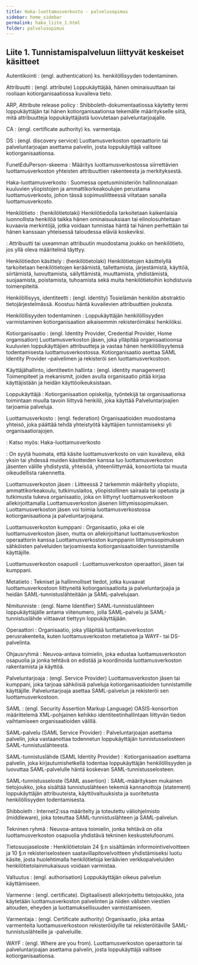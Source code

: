 ```yaml
---
title: Haka-luottamusverkosto - palvelusopimus
sidebar: home_sidebar
permalink: haka_liite_1.html
folder: palvelusopimus
---
```


## Liite 1. Tunnistamispalveluun liittyvät keskeiset käsitteet 

Autentikointi
: (engl. authentication) ks. henkilöllisyyden todentaminen.

Attribuutti
: (engl. attribute) Loppukäyttäjää, hänen ominaisuuttaan tai rooliaan kotiorganisaatiossa kuvaileva tieto.

ARP, Attribute release policy
: Shibboleth-dokumentaatiossa käytetty termi loppukäyttäjän tai hänen kotiorganisaationsa tekemälle määritykselle siitä, mitä attribuutteja loppukäyttäjästä luovutetaan palveluntarjoajalle. 

CA
: (engl. certificate authority) ks. varmentaja.

DS
: (engl. discovery service) Luottamusverkoston operaattorin tai palveluntarjoajan asettama palvelin, josta loppukäyttäjä valitsee kotiorganisaationsa.

<a name='fep-1' />FunetEduPerson-skeema
: Määritys luottamusverkostossa siirrettävien luottamusverkoston yhteisten attribuuttien rakenteesta ja merkityksestä.


Haka-luottamusverkosto
: Suomessa opetusministeriön hallinnonalaan kuuluvien yliopistojen ja ammattikorkeakoulujen perustama luottamusverkosto, johon tässä sopimusliitteessä viitataan sanalla luottamusverkosto.

Henkilötieto
: <a name='hetil-1' />(henkilötietolaki)  Henkilötiedolla tarkoitetaan kaikenlaisia luonnollista henkilöä taikka hänen ominaisuuksiaan tai elinolosuhteitaan kuvaavia merkintöjä, jotka voidaan tunnistaa häntä tai hänen perhettään tai hänen kanssaan yhteisessä taloudessa eläviä koskeviksi. 

: Attribuutti tai useamman attribuutin muodostama joukko on henkilötieto, jos yllä oleva määritelmä täyttyy.

Henkilötiedon käsittely
: <a name='hetil-2' />(henkilötietolaki) Henkilötietojen käsittelyllä tarkoitetaan henkilötietojen keräämistä, tallettamista, järjestämistä, käyttöä, siirtämistä, luovuttamista, säilyttämistä, muuttamista, yhdistämistä, suojaamista, poistamista, tuhoamista sekä muita henkilötietoihin kohdistuvia toimenpiteitä.


Henkilöllisyys, identiteetti
: (engl. identity) Tosielämän henkilön abstraktio tietojärjestelmässä. Koostuu häntä kuvailevien attribuuttien joukosta.

Henkilöllisyyden todentaminen
: Loppukäyttäjän henkilöllisyyden varmistaminen kotiorganisaation  aikaisemmin rekisteröimäksi henkilöksi.

Kotiorganisaatio
: (engl. Identity Provider, Credential Provider, Home organisation) Luottamusverkoston jäsen, joka ylläpitää organisaatioonsa kuuluvien loppukäyttäjien attribuutteja ja vastaa hänen henkilöllisyytensä todentamisesta luottamusverkostossa. Kotiorganisaatio asettaa SAML Identity Provider –palvelimen ja rekisteröi sen luottamusverkostoon.

Käyttäjähallinto, identiteetin hallinta
: (engl. identity management) Toimenpiteet ja mekanismit, joiden avulla organisaatio pitää kirjaa käyttäjistään ja heidän käyttöoikeuksistaan.

Loppukäyttäjä
: Kotiorganisaation opiskelija, työntekijä tai organisaationsa toimintaan muulla tavoin liittyvä henkilö, joka käyttää Palveluntarjoajien tarjoamia palveluja.

Luottamusverkosto
: (engl. federation) Organisaatioiden muodostama yhteisö, joka päättää tehdä yhteistyötä käyttäjien tunnistamiseksi yli organisaatiorajojen. 

: Katso myös: Haka-luottamusverkosto


: On syytä huomata, että käsite luottamusverkosto on vain kuvaileva, eikä yksin tai yhdessä muiden käsitteiden kanssa luo luottamusverkoston jäsenten välille yhdistystä, yhteisöä, yhteenliittymää, konsortiota tai muuta oikeudellista rakennetta.

Luottamusverkoston jäsen
: Liitteessä 2 tarkemmin määritelty yliopisto, ammattikorkeakoulu, tutkimuslaitos, yliopistollinen sairaala tai opetusta ja tutkimusta tukeva organisaatio, joka on liittynyt luottamusverkostoon allekirjoittamalla Luottamusverkoston jäsenen liittymissopimuksen.
Luottamusverkoston jäsen voi toimia luottamusverkostossa kotiorganisaationa ja palveluntarjoajana.

Luottamusverkoston kumppani
: Organisaatio, joka ei ole luottamusverkoston jäsen, mutta on allekirjoittanut luottamusverkoston operaattorin kanssa Luottamusverkoston kumppanin liittymissopimuksen sähköisten palveluiden tarjoamisesta kotiorganisaatioiden tunnistamille käyttäjille.

Luottamusverkoston osapuoli
: Luottamusverkoston operaattori, jäsen tai kumppani.

Metatieto
: Tekniset ja hallinnolliset tiedot, jotka kuvaavat luottamusverkostoon liittyneitä kotiorganisaatioita ja palveluntarjoajia ja heidän SAML-tunnistuslähteitään ja SAML-palvelujaan.

Nimitunniste
: (engl. Name Identifier) SAML-tunnistuslähteen loppukäyttäjälle antama viitenumero, jolla SAML–palvelu ja SAML-tunnistuslähde viittaavat tiettyyn loppukäyttäjään.

Operaattori
: Organisaatio, joka ylläpitää luottamusverkoston perusrakenteita, kuten luottamusverkoston metatietoa ja WAYF- tai DS-palvelinta.

Ohjausryhmä
: Neuvoa-antava toimielin, joka edustaa luottamusverkoston osapuolia ja jonka tehtävä on edistää ja koordinoida luottamusverkoston rakentamista ja käyttöä.

<a name='palveluntarjoaja' />Palveluntarjoaja
: (engl. Service Provider) Luottamusverkoston jäsen tai kumppani, joka tarjoaa sähköisiä palveluja kotiorganisaatioiden tunnistamille käyttäjille. Palveluntarjoaja asettaa SAML-palvelun ja rekisteröi sen luottamusverkostoon.

SAML
: (engl. Security Assertion Markup Language) OASIS-konsortion määrittelemä XML-pohjainen kehikko identiteetinhallintaan liittyvän tiedon vaihtamiseen organisaatioiden välillä.

SAML-palvelu (SAML Service Provider)
: Palveluntarjoajan asettama palvelin, joka vastaanottaa todennetun loppukäyttäjän tunnistusselosteen SAML-tunnistuslähteestä.

SAML-tunnistuslähde (SAML Identity Provider)
: Kotiorganisaation asettama palvelin, joka kirjautumishetkellä todentaa loppukäyttäjän henkilöllisyyden ja luovuttaa SAML-palvelulle häntä koskevan SAML-tunnistusselosteen.

SAML-tunnistusseloste (SAML assertion)
: SAML-määrityksen mukainen tietojoukko, joka sisältää tunnistuslähteen tekemiä kannanottoja (statement) loppukäyttäjän attribuuteista, käyttövaltuuksista ja suoritetusta henkilöllisyyden todentamisesta.

Shibboleth
: Internet2:ssa määritelty ja toteutettu väliohjelmisto (middleware), joka toteuttaa SAML-tunnistuslähteen ja SAML-palvelun.

Tekninen ryhmä
: Neuvoa-antava toimielin, jonka tehtävä on olla luottamusverkoston osapuolia yhdistävä tekninen keskustelufoorumi.

Tietosuojaseloste
: <a name='hetil-3' />Henkilötietolain 24 §:n sisältämän informointivelvoitteen ja 10 §:n rekisteriselosteen saatavillapitovelvoitteen yhdistämiseksi luotu käsite, josta huolehtimalla henkilötietoja keräävien verkkopalveluiden henkilötietolainmukaisuus voidaan varmistaa.

Valtuutus
: (engl. authorisation) Loppukäyttäjän oikeus palvelun käyttämiseen.

Varmenne
: (engl. certificate). Digitaalisesti allekirjoitettu tietojoukko, jota käytetään luottamusverkoston palvelinten ja niiden välisten viestien aitouden, eheyden ja luottamuksellisuuden varmistamiseen. 

Varmentaja
: (engl. Certificate authority) Organisaatio, joka antaa varmenteita luottamusverkostoon rekisteröidyille tai rekisteröitäville SAML-tunnistuslähteille ja -palveluille.

WAYF
: (engl. Where are you from). Luottamusverkoston operaattorin tai palveluntarjoajan asettama palvelin, josta loppukäyttäjä valitsee kotiorganisaationsa.